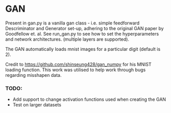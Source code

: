 # GAN 
Present in gan.py is a vanilla gan class - i.e. simple feedforward Descriminator and Generator set-up, adhering to the original GAN paper by Goodfellow et. al.
See run_gan.py to see how to set the hyperparameters and network architectures. (multiple layers are supported).

The GAN automatically loads mnist images for a particular digit (default is 2). 

Credit to https://github.com/shinseung428/gan_numpy for his MNIST loading function. This work was utilised to help work through bugs regarding misshapen data.

### TODO: 
* Add support to change activation functions used when creating the GAN
* Test on larger datasets
